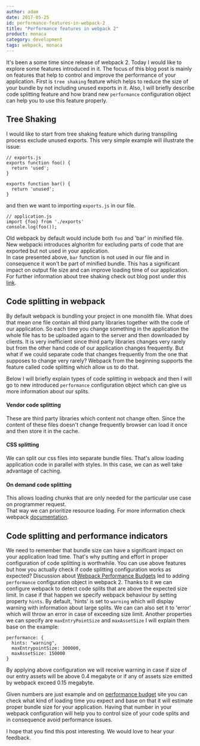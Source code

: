 ```yaml
---
author: adam
date: 2017-05-25
id: performance-features-in-webpack-2
title: "Performance features in webpack 2"
product: monaca
category: development
tags: webpack, monaca 
---
```


It's been a some time since release of webpack 2. Today I would like to explore some features introduced in it.
The focus of this blog post is mainly on features that help to control and improve the performance of your application. 
First is `tree shaking` feature which helps to reduce the size of your bundle by not including 
unused exports in it. Also, I will briefly describe code splitting feature and
how brand new `performance` configuration object can help you to use this feature properly.

## Tree Shaking
I would like to start from tree shaking feature which during transpiling process exclude
unused exports. This very simple example will illustrate the issue: 

```
// exports.js
exports function foo() {
  return 'used';
}

exports function bar() {
  return 'unused';
}
```
and then we want to importing `exports.js` in our file.

```
// application.js
import {foo} from './exports'
console.log(foo());
```

Old webpack by default would include both `foo` and 'bar' in minified file. 
New webpacki introduces alghoritm for excluding parts of code that are exported but not used in your application.   
In case presented above, `bar` function is not used in our file and in consequence it won't be part of minified bundle. 
This has a significant impact on output file size and can improve loading time of our application.
For further information about tree shaking check out blog post under 
this [link](http://2ality.com/2015/12/webpack-tree-shaking.html).


## Code splitting in webpack 

By default webpack is bundling your project in one monolith file. What does that mean
one file contain all third party libraries together with the code of our application. 
So each time you change something in the application the whole file has to be
uploaded again to the server and then downloaded by clients. It is very inefficient since 
third party libraries changes very rarely but from the other hand code of our application
changes frequently. But what if we could separate code that changes frequently from the one that supposes to change very rarely? 
Webpack from the beginning supports the feature called code splitting which allow us to do that.

Below I will briefly explain types of code splitting in webpack and then I will go to new introduced
`performance` configuration object which can give us more information about our splits.
<!--Configuring chunk name in import.-->

#### Vendor code splitting

These are third party libraries which content not change often. Since the content of these files
doesn't change frequently browser can load it once and then store it in the cache.
#### CSS splitting

We can split our css files into separate bundle files. That's allow loading application code in parallel 
with styles. In this case, we can as well take advantage of caching. 
#### On demand code splitting

This allows loading chunks that are only needed for the particular use case on programmer request.  
That way we can prioritize resource loading.
For more information check webpack [documentation](https://webpack.js.org/guides/code-splitting-async/).
## Code splitting and performance indicators

We need to remember that bundle size can have a significant impact on your application load time.
That's why putting and effort in proper configuration of code splitting is worthwhile.
You can use above features but how you actually check if code splitting configuration works as expected?
Discussion about [Webpack Performance Budgets](https://github.com/webpack/webpack/issues/3216) 
led to adding `performance` configuration object in webpack 2.
Thanks to it we can configure webpack to detect code splits that are above the expected size limit. 
In case if that happen we specify webpack behaviour by setting property `hints`. By default, 'hints' is set to `warning` which
 will display warning with information about large splits. We can can also set it to 'error' which will throw an error in case of exceeding size limit. Another properties we can specify are `maxEntryPointSize` and `maxAssetSize` I will explain them base on the
 example:

```
performance: {
  hints: "warning",
  maxEntrypointSize: 300000,
  maxAssetSize: 150000
}
```

By applying above configuration we will receive warning in case if size of our entry 
assets will be above 0.4 megabyte or if any of assets size emitted by webpack exceed 0.15 megabyte. 

Given numbers are just example and on [performance budget](http://www.performancebudget.io/) site you can 
check what kind of loading time you expect and base on that it will estimate proper bundle size for your application.
Having that number in your webpack configuration will help you to control size of your code splits
and in consequence avoid performance issues.

I hope that you find this post interesting. We would love to hear your feedback.
